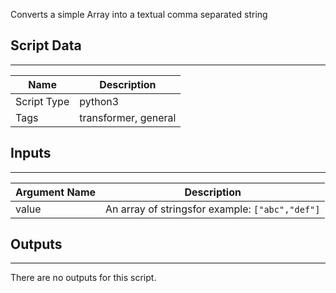 Converts a simple Array into a textual comma separated string

## Script Data
---

| **Name** | **Description** |
| --- | --- |
| Script Type | python3 |
| Tags | transformer, general |

## Inputs
---

| **Argument Name** | **Description** |
| --- | --- |
| value |  An array of stringsfor example: `["abc","def"]` |

## Outputs
---
There are no outputs for this script.
